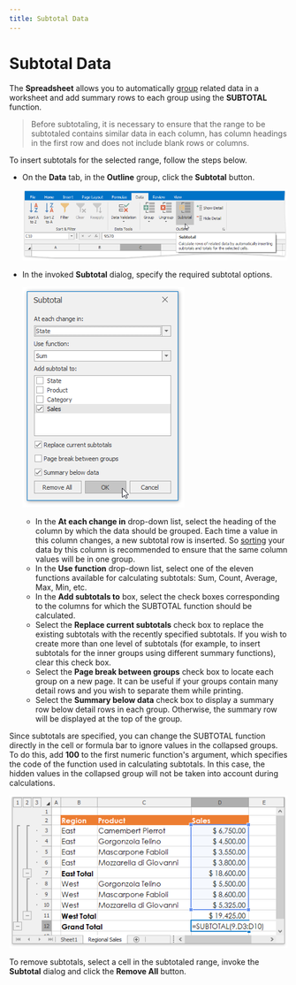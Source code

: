 ```yaml
---
title: Subtotal Data
---
```

# Subtotal Data
The **Spreadsheet** allows you to automatically [group](../../../../interface-elements-for-desktop/articles/spreadsheet/data-presentation/outline-data.md) related data in a worksheet and add summary rows to each group using the **SUBTOTAL** function.

> Before subtotaling, it is necessary to ensure that the range to be subtotaled contains similar data in each column, has column headings in the first row and does not include blank rows or columns.

To insert subtotals for the selected range, follow the steps below.
* On the **Data** tab, in the **Outline** group, click the **Subtotal** button.
	
	![Spreadsheet_SubtotalCommand](../../../images/Img25632.png)
* In the invoked **Subtotal** dialog, specify the required subtotal options.
	
	![Spreadsheet_SubtotalDialog](../../../images/Img25631.png)
	* In the **At each change in** drop-down list, select the heading of the column by which the data should be grouped. Each time a value in this column changes, a new subtotal row is inserted. So [sorting](../../../../interface-elements-for-desktop/articles/spreadsheet/data-presentation/sort-data.md) your data by this column is recommended to ensure that the same column values will be in one group.
	* In the **Use function** drop-down list, select one of the eleven functions available for calculating subtotals: Sum, Count, Average, Max, Min, etc.
	* In the **Add subtotals to** box, select the check boxes corresponding to the columns for which the SUBTOTAL function should be calculated.
	* Select the **Replace current subtotals** check box to replace the existing subtotals with the recently specified subtotals. If you wish to create more than one level of subtotals (for example, to insert subtotals for the inner groups using different summary functions), clear this check box.
	* Select the **Page break between groups** check box to locate each group on a new page. It can be useful if your groups contain many detail rows and you wish to separate them while printing.
	* Select the **Summary below data** check box to display a summary row below detail rows in each group. Otherwise, the summary row will be displayed at the top of the group.

Since subtotals are specified, you can change the SUBTOTAL function directly in the cell or formula bar to ignore values in the collapsed groups. To do this, add **100** to the first numeric function's argument, which specifies the code of the function used in calculating subtotals. In this case, the hidden values in the collapsed group will not be taken into account during calculations.

![SpreadsheetControl_ChangeSubtotalFunction](../../../images/Img25442.png)

To remove subtotals, select a cell in the subtotaled range, invoke the **Subtotal** dialog and click the **Remove All** button.